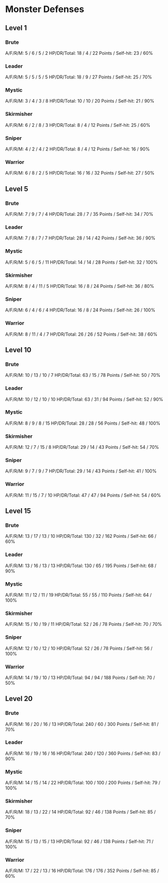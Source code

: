 # Monster Defenses

## Level 1

### Brute
A/F/R/M: 5 / 6 / 5 / 2
HP/DR/Total: 18 / 4 / 22
Points / Self-hit: 23 / 60%

### Leader
A/F/R/M: 5 / 5 / 5 / 5
HP/DR/Total: 18 / 9 / 27
Points / Self-hit: 25 / 70%

### Mystic
A/F/R/M: 3 / 4 / 3 / 8
HP/DR/Total: 10 / 10 / 20
Points / Self-hit: 21 / 90%

### Skirmisher
A/F/R/M: 6 / 2 / 8 / 3
HP/DR/Total: 8 / 4 / 12
Points / Self-hit: 25 / 60%

### Sniper
A/F/R/M: 4 / 2 / 4 / 2
HP/DR/Total: 8 / 4 / 12
Points / Self-hit: 16 / 90%

### Warrior
A/F/R/M: 6 / 8 / 2 / 5
HP/DR/Total: 16 / 16 / 32
Points / Self-hit: 27 / 50%

## Level 5

### Brute
A/F/R/M: 7 / 9 / 7 / 4
HP/DR/Total: 28 / 7 / 35
Points / Self-hit: 34 / 70%

### Leader
A/F/R/M: 7 / 8 / 7 / 7
HP/DR/Total: 28 / 14 / 42
Points / Self-hit: 36 / 90%

### Mystic
A/F/R/M: 5 / 6 / 5 / 11
HP/DR/Total: 14 / 14 / 28
Points / Self-hit: 32 / 100%

### Skirmisher
A/F/R/M: 8 / 4 / 11 / 5
HP/DR/Total: 16 / 8 / 24
Points / Self-hit: 36 / 80%

### Sniper
A/F/R/M: 6 / 4 / 6 / 4
HP/DR/Total: 16 / 8 / 24
Points / Self-hit: 26 / 100%

### Warrior
A/F/R/M: 8 / 11 / 4 / 7
HP/DR/Total: 26 / 26 / 52
Points / Self-hit: 38 / 60%

## Level 10

### Brute
A/F/R/M: 10 / 13 / 10 / 7
HP/DR/Total: 63 / 15 / 78
Points / Self-hit: 50 / 70%

### Leader
A/F/R/M: 10 / 12 / 10 / 10
HP/DR/Total: 63 / 31 / 94
Points / Self-hit: 52 / 90%

### Mystic
A/F/R/M: 8 / 9 / 8 / 15
HP/DR/Total: 28 / 28 / 56
Points / Self-hit: 48 / 100%

### Skirmisher
A/F/R/M: 12 / 7 / 15 / 8
HP/DR/Total: 29 / 14 / 43
Points / Self-hit: 54 / 70%

### Sniper
A/F/R/M: 9 / 7 / 9 / 7
HP/DR/Total: 29 / 14 / 43
Points / Self-hit: 41 / 100%

### Warrior
A/F/R/M: 11 / 15 / 7 / 10
HP/DR/Total: 47 / 47 / 94
Points / Self-hit: 54 / 60%

## Level 15

### Brute
A/F/R/M: 13 / 17 / 13 / 10
HP/DR/Total: 130 / 32 / 162
Points / Self-hit: 66 / 60%

### Leader
A/F/R/M: 13 / 16 / 13 / 13
HP/DR/Total: 130 / 65 / 195
Points / Self-hit: 68 / 90%

### Mystic
A/F/R/M: 11 / 12 / 11 / 19
HP/DR/Total: 55 / 55 / 110
Points / Self-hit: 64 / 100%

### Skirmisher
A/F/R/M: 15 / 10 / 19 / 11
HP/DR/Total: 52 / 26 / 78
Points / Self-hit: 70 / 70%

### Sniper
A/F/R/M: 12 / 10 / 12 / 10
HP/DR/Total: 52 / 26 / 78
Points / Self-hit: 56 / 100%

### Warrior
A/F/R/M: 14 / 19 / 10 / 13
HP/DR/Total: 94 / 94 / 188
Points / Self-hit: 70 / 50%

## Level 20

### Brute
A/F/R/M: 16 / 20 / 16 / 13
HP/DR/Total: 240 / 60 / 300
Points / Self-hit: 81 / 70%

### Leader
A/F/R/M: 16 / 19 / 16 / 16
HP/DR/Total: 240 / 120 / 360
Points / Self-hit: 83 / 90%

### Mystic
A/F/R/M: 14 / 15 / 14 / 22
HP/DR/Total: 100 / 100 / 200
Points / Self-hit: 79 / 100%

### Skirmisher
A/F/R/M: 18 / 13 / 22 / 14
HP/DR/Total: 92 / 46 / 138
Points / Self-hit: 85 / 70%

### Sniper
A/F/R/M: 15 / 13 / 15 / 13
HP/DR/Total: 92 / 46 / 138
Points / Self-hit: 71 / 100%

### Warrior
A/F/R/M: 17 / 22 / 13 / 16
HP/DR/Total: 176 / 176 / 352
Points / Self-hit: 85 / 60%
